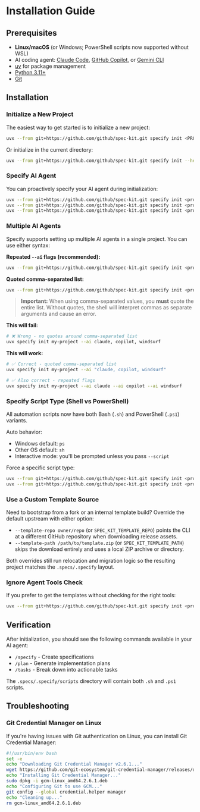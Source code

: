 # Installation Guide

## Prerequisites

- **Linux/macOS** (or Windows; PowerShell scripts now supported without WSL)
- AI coding agent: [Claude Code](https://www.anthropic.com/claude-code), [GitHub Copilot](https://code.visualstudio.com/), or [Gemini CLI](https://github.com/google-gemini/gemini-cli)
- [uv](https://docs.astral.sh/uv/) for package management
- [Python 3.11+](https://www.python.org/downloads/)
- [Git](https://git-scm.com/downloads)

## Installation

### Initialize a New Project

The easiest way to get started is to initialize a new project:

```bash
uvx --from git+https://github.com/github/spec-kit.git specify init <PROJECT_NAME>
```

Or initialize in the current directory:

```bash
uvx --from git+https://github.com/github/spec-kit.git specify init --here
```

### Specify AI Agent

You can proactively specify your AI agent during initialization:

```bash
uvx --from git+https://github.com/github/spec-kit.git specify init <project_name> --ai claude
uvx --from git+https://github.com/github/spec-kit.git specify init <project_name> --ai gemini
uvx --from git+https://github.com/github/spec-kit.git specify init <project_name> --ai copilot
```

### Multiple AI Agents

Specify supports setting up multiple AI agents in a single project. You can use either syntax:

**Repeated `--ai` flags (recommended):**
```bash
uvx --from git+https://github.com/github/spec-kit.git specify init <project_name> --ai claude --ai copilot
```

**Quoted comma-separated list:**
```bash
uvx --from git+https://github.com/github/spec-kit.git specify init <project_name> --ai "claude, copilot, windsurf"
```

> **Important:** When using comma-separated values, you **must** quote the entire list. Without quotes, the shell will interpret commas as separate arguments and cause an error.

**This will fail:**
```bash
# ❌ Wrong - no quotes around comma-separated list
uvx specify init my-project --ai claude, copilot, windsurf
```

**This will work:**
```bash
# ✅ Correct - quoted comma-separated list
uvx specify init my-project --ai "claude, copilot, windsurf"

# ✅ Also correct - repeated flags
uvx specify init my-project --ai claude --ai copilot --ai windsurf
```

### Specify Script Type (Shell vs PowerShell)

All automation scripts now have both Bash (`.sh`) and PowerShell (`.ps1`) variants.

Auto behavior:
- Windows default: `ps`
- Other OS default: `sh`
- Interactive mode: you'll be prompted unless you pass `--script`

Force a specific script type:
```bash
uvx --from git+https://github.com/github/spec-kit.git specify init <project_name> --script sh
uvx --from git+https://github.com/github/spec-kit.git specify init <project_name> --script ps
```

### Use a Custom Template Source

Need to bootstrap from a fork or an internal template build? Override the default upstream with either option:

- `--template-repo owner/repo` (or `SPEC_KIT_TEMPLATE_REPO`) points the CLI at a different GitHub repository when downloading release assets.
- `--template-path /path/to/template.zip` (or `SPEC_KIT_TEMPLATE_PATH`) skips the download entirely and uses a local ZIP archive or directory.

Both overrides still run relocation and migration logic so the resulting project matches the `.specs/.specify` layout.

### Ignore Agent Tools Check

If you prefer to get the templates without checking for the right tools:

```bash
uvx --from git+https://github.com/github/spec-kit.git specify init <project_name> --ai claude --ignore-agent-tools
```

## Verification

After initialization, you should see the following commands available in your AI agent:
- `/specify` - Create specifications
- `/plan` - Generate implementation plans  
- `/tasks` - Break down into actionable tasks

The `.specs/.specify/scripts` directory will contain both `.sh` and `.ps1` scripts.

## Troubleshooting

### Git Credential Manager on Linux

If you're having issues with Git authentication on Linux, you can install Git Credential Manager:

```bash
#!/usr/bin/env bash
set -e
echo "Downloading Git Credential Manager v2.6.1..."
wget https://github.com/git-ecosystem/git-credential-manager/releases/download/v2.6.1/gcm-linux_amd64.2.6.1.deb
echo "Installing Git Credential Manager..."
sudo dpkg -i gcm-linux_amd64.2.6.1.deb
echo "Configuring Git to use GCM..."
git config --global credential.helper manager
echo "Cleaning up..."
rm gcm-linux_amd64.2.6.1.deb
```
